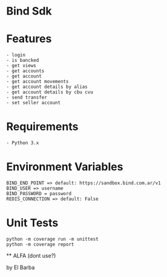 Bind Sdk
=======

Features
========
~~~~~~~~
- login
- is bancked
- get views
- get accounts
- get account
- get account movements
- get account details by alias
- get account details by cbu cvu
- send transfer
- set seller account

~~~~~~~~
Requirements
============
~~~~~~~~~~~~
- Python 3.x
~~~~~~~~~~~~

Environment Variables
=======
~~~~~~~~~~
BIND_END_POINT => default: https://sandbox.bind.com.ar/v1
BIND_USER => username
BIND_PASSWORD = password
REDIS_CONNECTION => default: False
~~~~~~~~~~

Unit Tests
==========
~~~~~~~~~~
python -m coverage run -m unittest
python -m coverage report
~~~~~~~~~~
** ALFA (dont use?)

by El Barba
